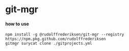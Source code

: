 # git-mgr

#### how to use

```
npm install -g @rudolffrederiksen/git-mgr --registry https://npm.pkg.github.com/rudolffrederiksen
gitmgr surycat clone ./gitprojects.yml
```
